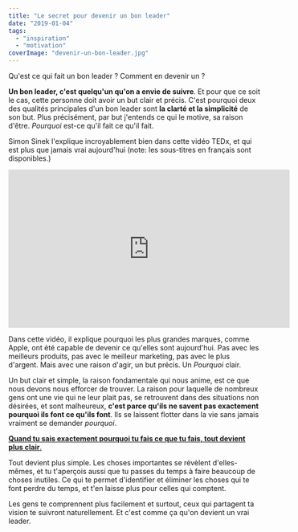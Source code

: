 ```yaml
---
title: "Le secret pour devenir un bon leader"
date: "2019-01-04"
tags:
  - "inspiration"
  - "motivation"
coverImage: "devenir-un-bon-leader.jpg"
---
```


Qu'est ce qui fait un bon leader ? Comment en devenir un ?

**Un bon leader, c'est quelqu'un qu'on a envie de suivre**. Et pour que ce soit le cas, cette personne doit avoir un but clair et précis. C'est pourquoi deux des qualités principales d'un bon leader sont **la clarté et la simplicité** de son but. Plus précisément, par but j'entends ce qui le motive, sa raison d'être. _Pourquoi_ est-ce qu'il fait ce qu'il fait.<!--more-->

Simon Sinek l'explique incroyablement bien dans cette vidéo TEDx, et qui est plus que jamais vrai aujourd'hui (note: les sous-titres en français sont disponibles.)

<iframe src="https://www.youtube.com/embed/u4ZoJKF_VuA" width="560" height="315" frameborder="0" allowfullscreen="allowfullscreen"></iframe>

Dans cette vidéo, il explique pourquoi les plus grandes marques, comme Apple, ont été capable de devenir ce qu'elles sont aujourd'hui. Pas avec les meilleurs produits, pas avec le meilleur marketing, pas avec le plus d'argent. Mais avec une raison d'agir, un but précis. Un _Pourquoi_ clair.

Un but clair et simple, la raison fondamentale qui nous anime, est ce que nous devons nous efforcer de trouver. La raison pour laquelle de nombreux gens ont une vie qui ne leur plait pas, se retrouvent dans des situations non désirées, et sont malheureux, **c'est parce qu'ils ne savent pas exactement pourquoi ils font ce qu'ils font**. Ils se laissent flotter dans la vie sans jamais vraiment se demander _pourquoi_.

[**Quand tu sais exactement pourquoi tu fais ce que tu fais, tout devient plus clair**.](https://tobal.fr/comment-creer-une-startup-qui-rapporte/)

Tout devient plus simple. Les choses importantes se révèlent d'elles-mêmes, et tu t'aperçois aussi que tu passes du temps à faire beaucoup de choses inutiles. Ce qui te permet d'identifier et éliminer les choses qui te font perdre du temps, et t'en laisse plus pour celles qui comptent.

Les gens te comprennent plus facilement et surtout, ceux qui partagent ta vision te suivront naturellement. Et c'est comme ça qu'on devient un vrai leader.
